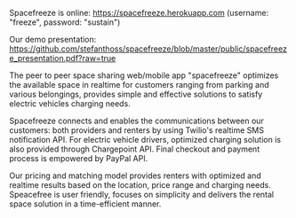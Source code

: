 Spacefreeze is online: https://spacefreeze.herokuapp.com (username: "freeze", password: "sustain")

Our demo presentation: https://github.com/stefanthoss/spacefreeze/blob/master/public/spacefreeze_presentation.pdf?raw=true

The peer to peer space sharing web/mobile app "spacefreeze" optimizes the available space in realtime for customers ranging from parking and various belongings, provides simple and effective solutions to satisfy electric vehicles charging needs.

Spacefreeze connects and enables the communications between our customers: both providers and renters by using Twilio's realtime SMS notification API. For electric vehicle drivers, optimized charging solution is also provided through Chargepoint API. 
Final checkout and payment process is empowered by PayPal API.

Our pricing and matching model provides renters with optimized and realtime results based on the location, price range and charging needs. Speacefree is user friendly, focuses on simplicity and delivers the rental space solution in a time-efficient manner.
